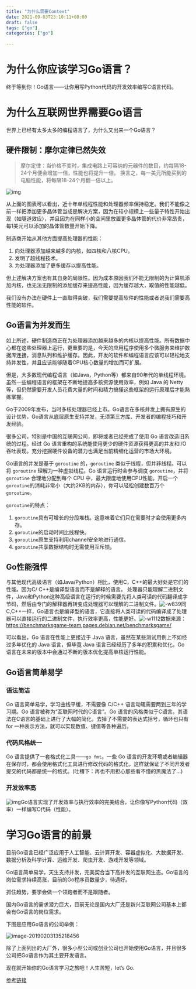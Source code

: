 ```yaml
---
title: "为什么需要Context"
date: 2021-09-03T23:10:11+08:00
draft: false
tags: ["go"]
categories: ["go"]
 
---
```


# 为什么你应该学习Go语言？





终于等到你！Go语言——让你用写Python代码的开发效率编写C语言代码。

# 为什么互联网世界需要Go语言

世界上已经有太多太多的编程语言了，为什么又出来一个Go语言？

## 硬件限制：摩尔定律已然失效

> 摩尔定律：当价格不变时，集成电路上可容纳的元器件的数目，约每隔18-24个月便会增加一倍，性能也将提升一倍。 换言之，每一美元所能买到的电脑性能，将每隔18-24个月翻一倍以上。

![img](https://gitee.com/itmxs/images/raw/master/img/15511542807193.jpg)

从上面的图表可以看出，近十年单线程性能和处理器频率保持稳定。我们不能像之前一样把添加更多晶体管当成是解决方案，因为在较小规模上一些量子特性开始出现（如隧道效应），并且因为在同样小的空间里放置更多晶体管的代价非常昂贵，每1美元可以添加的晶体管数量开始下降。

制造商开始从其他方面提高处理器的性能：

1. 向处理器添加越来越多的内核，如四核和八核CPU。
2. 发明了超线程技术。
3. 为处理器添加了更多缓存以提高性能。

但上述解决方案也有其自身的局限性。因为成本原因我们不能无限制的为计算机添加内核，也无法无限制的添加缓存来提高性能，因为缓存越大，取值的性能越低。

我们没有办法在硬件上一直取得突破，我们需要提高软件的性能或者说我们需要高性能的软件。

## Go语言为并发而生

如上所述，硬件制造商正在为处理器添加越来越多的内核以提高性能。所有数据中心都在这些处理器上运行，更重要的是，今天的应用程序使用多个微服务来维护数据库连接，消息队列和维护缓存。因此，开发的软件和编程语言应该可以轻松地支持并发性，并且应该能够随着CPU核心数量的增加而可扩展。

但是，大多数现代编程语言（如Java，Python等）都来自90年代的单线程环境。虽然一些编程语言的框架在不断地提高多核资源使用效率，例如 Java 的 Netty 等，但仍然需要开发人员花费大量的时间和精力搞懂这些框架的运行原理后才能熟练掌握。

Go于2009年发布，当时多核处理器已经上市。Go语言在多核并发上拥有原生的设计优势，Go语言从底层原生支持并发，无须第三方库、开发者的编程技巧和开发经验。

很多公司，特别是中国的互联网公司，即将或者已经完成了使用 Go 语言改造旧系统的过程。经过 Go 语言重构的系统能使用更少的硬件资源获得更高的并发和I/O吞吐表现。充分挖掘硬件设备的潜力也满足当前精细化运营的市场大环境。

Go语言的并发是基于 `goroutine` 的，`goroutine` 类似于线程，但并非线程。可以将 `goroutine` 理解为一种虚拟线程。Go 语言运行时会参与调度 `goroutine`，并将 `goroutine` 合理地分配到每个 CPU 中，最大限度地使用CPU性能。开启一个`goroutine`的消耗非常小（大约2KB的内存），你可以轻松创建数百万个`goroutine`。

`goroutine`的特点：

1. `goroutine`具有可增长的分段堆栈。这意味着它们只在需要时才会使用更多内存。
2. `goroutine`的启动时间比线程快。
3. `goroutine`原生支持利用channel安全地进行通信。
4. `goroutine`共享数据结构时无需使用互斥锁。

## Go性能强悍

与其他现代高级语言（如Java/Python）相比，使用C，C++的最大好处是它们的性能。因为C/ C++是编译型语言而不是解释的语言。 处理器只能理解二进制文件，Java和Python这种高级语言在运行的时候需要先将人类可读的代码翻译成字节码，然后由专门的解释器再转变成处理器可以理解的二进制文件。![-w839](https://gitee.com/itmxs/images/raw/master/img/15511542807193.jpg)同C,C++一样，Go语言也是编译型的语言，它直接将人类可读的代码编译成了处理器可以直接运行的二进制文件，执行效率更高，性能更好。![-w1112](https://gitee.com/itmxs/images/raw/master/img/15511542807193.jpg)数据来源：https://benchmarksgame-team.pages.debian.net/benchmarksgame/

可以看出，Go 语言在性能上更接近于 Java 语言，虽然在某些测试用例上不如经过多年优化的 Java 语言，但毕竟 Java 语言已经经历了多年的积累和优化。Go 语言在未来的版本中会通过不断的版本优化提高单核运行性能。

## Go语言简单易学

### 语法简洁

Go 语言简单易学，学习曲线平缓，不需要像 C/C++ 语言动辄需要两到三年的学习期。Go 语言被称为“互联网时代的C语言”。Go 语言的风格类似于C语言。其语法在C语言的基础上进行了大幅的简化，去掉了不需要的表达式括号，循环也只有 for 一种表示方法，就可以实现数值、键值等各种遍历。

### 代码风格统一

Go 语言提供了一套格式化工具——`go fmt`。一些 Go 语言的开发环境或者编辑器在保存时，都会使用格式化工具进行修改代码的格式化，这样就保证了不同开发者提交的代码都是统一的格式。(吐槽下：再也不用担心那些看不懂的黑魔法了…)

### 开发效率高

![img](https://gitee.com/itmxs/images/raw/master/img/15511542807193.jpg)Go语言实现了开发效率与执行效率的完美结合，让你像写Python代码（效率）一样编写C代码（性能）。

# 学习Go语言的前景

目前Go语言已经⼴泛应用于人工智能、云计算开发、容器虚拟化、⼤数据开发、数据分析及科学计算、运维开发、爬虫开发、游戏开发等领域。

Go语言简单易学，天生支持并发，完美契合当下高并发的互联网生态。Go语言的岗位需求持续高涨，目前的Go程序员数量少，待遇好。

抓住趋势，要学会做一个领跑者而不是跟随者。

国内Go语言的需求潜力巨大，目前无论是国内大厂还是新兴互联网公司基本上都会有Go语言的岗位需求。

下图是应用Go语言的公司举例：

![image-20190203135218456](https://gitee.com/itmxs/images/raw/master/img/15511542807193.jpg)

除了上面列出的大厂外，很多小型公司或创业公司也开始使用Go语言，并且很多公司把Go语言作为其主要开发语言。

现在就开始你的Go语言学习之旅吧！人生苦短，let’s Go.

[参考链接](https://medium.com/@kevalpatel2106/why-should-you-learn-go-f607681fad65)